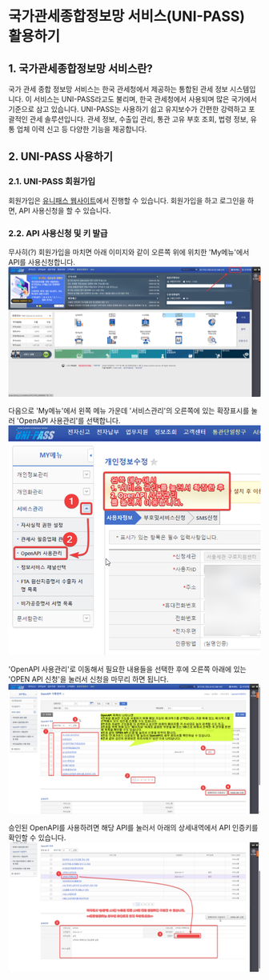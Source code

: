 # 국가관세종합정보망 서비스(UNI-PASS) 활용하기

## 1. 국가관세종합정보망 서비스란?
국가 관세 종합 정보망 서비스는 한국 관세청에서 제공하는 통합된 관세 정보 시스템입니다. 이 서비스는 UNI-PASS라고도 불리며, 한국 관세청에서 사용되며 많은 국가에서 기준으로 삼고 있습니다. UNI-PASS는 사용하기 쉽고 유지보수가 간편한 강력하고 포괄적인 관세 솔루션입니다. 관세 정보, 수출입 관리, 통관 고유 부호 조회, 법령 정보, 유통 업체 이력 신고 등 다양한 기능을 제공합니다.


## 2. UNI-PASS 사용하기

### 2.1. UNI-PASS 회원가입
회원가입은 [유니패스 웹사이트](https://unipass.customs.go.kr/csp/index.do)에서 진행할 수 있습니다. 회원가입을 하고 로그인을 하면, API 사용신청을 할 수 있습니다. 

### 2.2. API 사용신청 및 키 발급
무사히(?) 회원가입을 마치면 아래 이미지와 같이 오른쪽 위에 위치한 'My메뉴'에서 API를 사용신청합니다.  
![UNI-PASS OpenAPI 신청을 위해 회원가입 후 마이페이지로 이동](Images/unipass-OpenAPI-01.png)

다음으로 'My메뉴'에서 왼쪽 메뉴 가운데 '서비스관리'의 오른쪽에 있는 확장표시를 눌러 'OpenAPI 사용관리'를 선택합니다.  
![UNI-PASS My메뉴에서 OpenAPI 사용관리 선택하기](Images/unipass-OpenAPI-02.png)

'OpenAPI 사용관리'로 이동해서 필요한 내용들을 선택한 후에 오른쪽 아래에 있는 'OPEN API 신청'을 눌러서 신청을 마무리 하면 됩니다.  
![UNI-PASS OpenAPI 사용관리에서 OPEN API 신청하기](Images/unipass-OpenAPI-03.png)

승인된 OpenAPI를 사용하려면 해당 API를 눌러서 아래의 상세내역에서 API 인증키를 확인할 수 있습니다.  
![UNI-PASS OpenAPI 사용관리에서 API 키 확인하기](Images/unipass-OpenAPI-04.png)
